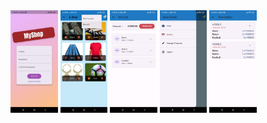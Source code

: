 <span>
<img src="https://github.com/kartikpachori/ShopApp/blob/main/assets/images/Pick1.jpg" width="15%" height="45%">
<img src="https://github.com/kartikpachori/ShopApp/blob/main/assets/images/Pick2.jpg" width="15%" height="45%">
<img src="https://github.com/kartikpachori/ShopApp/blob/main/assets/images/Pick3.jpg" width="15%" height="45%">
<img src="https://github.com/kartikpachori/ShopApp/blob/main/assets/images/Pick4.jpg" width="15%" height="45%">
<img src="https://github.com/kartikpachori/ShopApp/blob/main/assets/images/Pick5.jpg" width="15%" height="45%">
</span>
